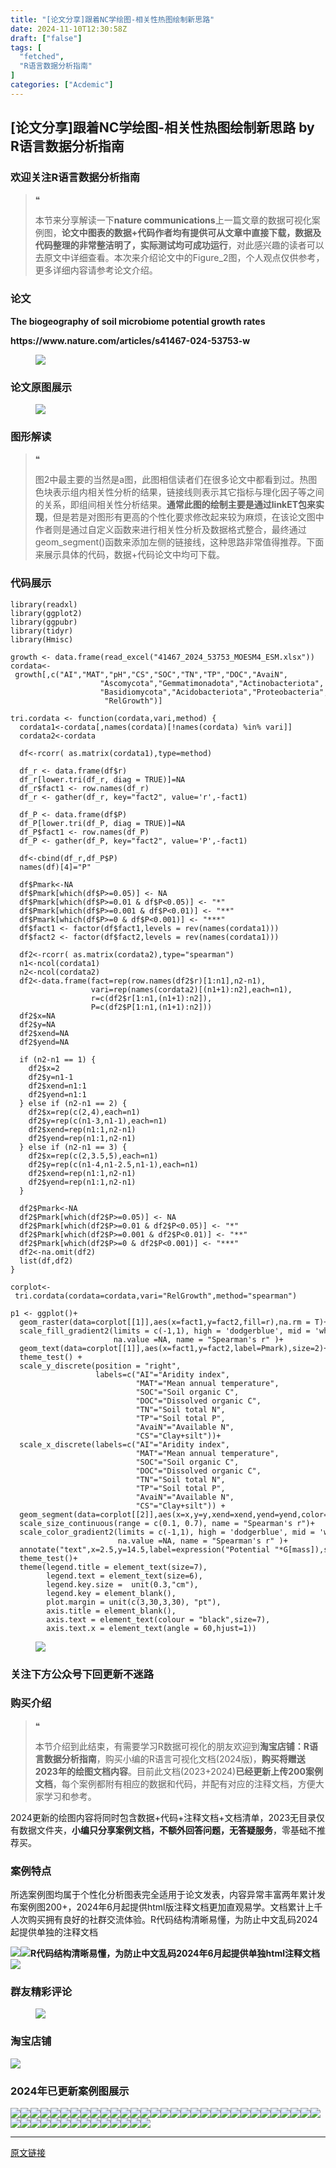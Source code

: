 ```yaml
---
title: "[论文分享]跟着NC学绘图-相关性热图绘制新思路"
date: 2024-11-10T12:30:58Z
draft: ["false"]
tags: [
  "fetched",
  "R语言数据分析指南"
]
categories: ["Acdemic"]
---
```

[论文分享]跟着NC学绘图-相关性热图绘制新思路 by R语言数据分析指南
------
<div><section data-tool="mdnice编辑器" data-website="https://www.mdnice.com"><h3 data-tool="mdnice编辑器"><span></span><span>欢迎关注R语言数据分析指南</span><span></span></h3><blockquote data-tool="mdnice编辑器"><span>❝</span><p>本节来分享解读一下<strong>nature communications</strong>上一篇文章的数据可视化案例图，<strong>论文中图表的数据+代码作者均有提供可从文章中直接下载，数据及代码整理的非常整洁明了，实际测试均可成功运行</strong>，对此感兴趣的读者可以去原文中详细查看。本次来介绍论文中的Figure_2图，个人观点仅供参考，更多详细内容请参考论文介绍。</p></blockquote><h3 data-tool="mdnice编辑器"><span></span><span>论文</span><span></span></h3><p data-tool="mdnice编辑器"><strong>The biogeography of soil microbiome potential growth rates</strong></p><p data-tool="mdnice编辑器"><strong>https://www.nature.com/articles/s41467-024-53753-w</strong></p><figure data-tool="mdnice编辑器"><img data-imgfileid="100036915" data-ratio="0.34444444444444444" data-src="https://mmbiz.qpic.cn/mmbiz_png/EibnicgwScTAZaA35c1Rb7F4JN348oWrX0icv50bNHWic2pxZoI4HhQj3VVvn7ghicxm0fCicJMibwFdiajnxCicIaiblYmg/640?wx_fmt=png&amp;from=appmsg" data-type="png" data-w="1080" src="https://mmbiz.qpic.cn/mmbiz_png/EibnicgwScTAZaA35c1Rb7F4JN348oWrX0icv50bNHWic2pxZoI4HhQj3VVvn7ghicxm0fCicJMibwFdiajnxCicIaiblYmg/640?wx_fmt=png&amp;from=appmsg"></figure><h3 data-tool="mdnice编辑器"><span></span><span>论文原图展示</span><span></span></h3><figure data-tool="mdnice编辑器"><img data-imgfileid="100036917" data-ratio="1" data-src="https://mmbiz.qpic.cn/mmbiz_jpg/EibnicgwScTAZaA35c1Rb7F4JN348oWrX0mSiadCPPE9anRynibQLpCbticpUmd4qgu7hreoFPGNZLX4LT1IaEXeyBQ/640?wx_fmt=jpeg&amp;from=appmsg" data-type="jpeg" data-w="1080" src="https://mmbiz.qpic.cn/mmbiz_jpg/EibnicgwScTAZaA35c1Rb7F4JN348oWrX0mSiadCPPE9anRynibQLpCbticpUmd4qgu7hreoFPGNZLX4LT1IaEXeyBQ/640?wx_fmt=jpeg&amp;from=appmsg"></figure><h3 data-tool="mdnice编辑器"><span></span><span>图形解读</span><span></span></h3><blockquote data-tool="mdnice编辑器"><span>❝</span><p>图2中最主要的当然是a图，此图相信读者们在很多论文中都看到过。热图色块表示组内相关性分析的结果，链接线则表示其它指标与理化因子等之间的关系，即组间相关性分析结果。<strong>通常此图的绘制主要是通过linkET包来实现</strong>，但是若是对图形有更高的个性化要求修改起来较为麻烦，在该论文图中作者则是通过自定义函数来进行相关性分析及数据格式整合，最终通过geom_segment()函数来添加左侧的链接线，这种思路非常值得推荐。下面来展示具体的代码，数据+代码论文中均可下载。</p></blockquote><h3 data-tool="mdnice编辑器"><span></span><span>代码展示</span><span></span></h3><pre data-tool="mdnice编辑器"><span></span><code><span>library</span>(readxl)<br><span>library</span>(ggplot2)<br><span>library</span>(ggpubr)<br><span>library</span>(tidyr)<br><span>library</span>(Hmisc)<br><br>growth &lt;- data.frame(read_excel(<span>"41467_2024_53753_MOESM4_ESM.xlsx"</span>))<br>cordata&lt;- growth[,c(<span>"AI"</span>,<span>"MAT"</span>,<span>"pH"</span>,<span>"CS"</span>,<span>"SOC"</span>,<span>"TN"</span>,<span>"TP"</span>,<span>"DOC"</span>,<span>"AvaiN"</span>,<br>                    <span>"Ascomycota"</span>,<span>"Gemmatimonadota"</span>,<span>"Actinobacteriota"</span>,<br>                    <span>"Basidiomycota"</span>,<span>"Acidobacteriota"</span>,<span>"Proteobacteria"</span>,<br>                     <span>"RelGrowth"</span>)]<br><br>tri.cordata &lt;- <span>function</span>(cordata,vari,method) {<br>  cordata1&lt;-cordata[,names(cordata)[!names(cordata) %<span>in</span>% vari]]<br>  cordata2&lt;-cordata<br>  <br>  df&lt;-rcorr( as.matrix(cordata1),type=method)<br>  <br>  df_r &lt;- data.frame(df$r) <br>  df_r[lower.tri(df_r, diag = <span>TRUE</span>)]=<span>NA</span><br>  df_r$fact1 &lt;- row.names(df_r)<br>  df_r &lt;- gather(df_r, key=<span>"fact2"</span>, value=<span>'r'</span>,-fact1)<br>  <br>  df_P &lt;- data.frame(df$P) <br>  df_P[lower.tri(df_P, diag = <span>TRUE</span>)]=<span>NA</span><br>  df_P$fact1 &lt;- row.names(df_P)<br>  df_P &lt;- gather(df_P, key=<span>"fact2"</span>, value=<span>'P'</span>,-fact1)<br>  <br>  df&lt;-cbind(df_r,df_P$P)<br>  names(df)[<span>4</span>]=<span>"P"</span><br>  <br>  df$Pmark&lt;-<span>NA</span><br>  df$Pmark[which(df$P&gt;=<span>0.05</span>)] &lt;- <span>NA</span><br>  df$Pmark[which(df$P&gt;=<span>0.01</span> &amp; df$P&lt;<span>0.05</span>)] &lt;- <span>"*"</span><br>  df$Pmark[which(df$P&gt;=<span>0.001</span> &amp; df$P&lt;<span>0.01</span>)] &lt;- <span>"**"</span><br>  df$Pmark[which(df$P&gt;=<span>0</span> &amp; df$P&lt;<span>0.001</span>)] &lt;- <span>"***"</span><br>  df$fact1 &lt;- factor(df$fact1,levels = rev(names(cordata1)))<br>  df$fact2 &lt;- factor(df$fact2,levels = rev(names(cordata1)))<br>  <br>  df2&lt;-rcorr( as.matrix(cordata2),type=<span>"spearman"</span>)<br>  n1&lt;-ncol(cordata1)<br>  n2&lt;-ncol(cordata2)<br>  df2&lt;-data.frame(fact=rep(row.names(df2$r)[<span>1</span>:n1],n2-n1),<br>                  vari=rep(names(cordata2)[(n1+<span>1</span>):n2],each=n1),<br>                  r=c(df2$r[<span>1</span>:n1,(n1+<span>1</span>):n2]),<br>                  P=c(df2$P[<span>1</span>:n1,(n1+<span>1</span>):n2]))<br>  df2$x=<span>NA</span><br>  df2$y=<span>NA</span><br>  df2$xend=<span>NA</span><br>  df2$yend=<span>NA</span><br>  <br>  <span>if</span> (n2-n1 == <span>1</span>) {<br>    df2$x=<span>2</span><br>    df2$y=n1-<span>1</span><br>    df2$xend=n1:<span>1</span><br>    df2$yend=n1:<span>1</span><br>  } <span>else</span> <span>if</span> (n2-n1 == <span>2</span>) {<br>    df2$x=rep(c(<span>2</span>,<span>4</span>),each=n1)<br>    df2$y=rep(c(n1-<span>3</span>,n1-<span>1</span>),each=n1)<br>    df2$xend=rep(n1:<span>1</span>,n2-n1)<br>    df2$yend=rep(n1:<span>1</span>,n2-n1)<br>  } <span>else</span> <span>if</span> (n2-n1 == <span>3</span>) {<br>    df2$x=rep(c(<span>2</span>,<span>3.5</span>,<span>5</span>),each=n1)<br>    df2$y=rep(c(n1-<span>4</span>,n1-<span>2.5</span>,n1-<span>1</span>),each=n1)<br>    df2$xend=rep(n1:<span>1</span>,n2-n1)<br>    df2$yend=rep(n1:<span>1</span>,n2-n1)<br>  }<br>  <br>  df2$Pmark&lt;-<span>NA</span><br>  df2$Pmark[which(df2$P&gt;=<span>0.05</span>)] &lt;- <span>NA</span><br>  df2$Pmark[which(df2$P&gt;=<span>0.01</span> &amp; df2$P&lt;<span>0.05</span>)] &lt;- <span>"*"</span><br>  df2$Pmark[which(df2$P&gt;=<span>0.001</span> &amp; df2$P&lt;<span>0.01</span>)] &lt;- <span>"**"</span><br>  df2$Pmark[which(df2$P&gt;=<span>0</span> &amp; df2$P&lt;<span>0.001</span>)] &lt;- <span>"***"</span><br>  df2&lt;-na.omit(df2)<br>  list(df,df2)<br>}<br><br>corplot&lt;- tri.cordata(cordata=cordata,vari=<span>"RelGrowth"</span>,method=<span>"spearman"</span>)<br><br>p1 &lt;- ggplot()+<br>  geom_raster(data=corplot[[<span>1</span>]],aes(x=fact1,y=fact2,fill=r),na.rm = <span>T</span>)+<br>  scale_fill_gradient2(limits = c(-<span>1</span>,<span>1</span>), high = <span>'dodgerblue'</span>, mid = <span>'white'</span>,low = <span>'red'</span>,midpoint = <span>0</span>,<br>                       na.value =<span>NA</span>, name = <span>"Spearman's r"</span> )+<br>  geom_text(data=corplot[[<span>1</span>]],aes(x=fact1,y=fact2,label=Pmark),size=<span>2</span>)+<br>  theme_test() +<br>  scale_y_discrete(position = <span>"right"</span>,<br>                   labels=c(<span>"AI"</span>=<span>"Aridity index"</span>,<br>                            <span>"MAT"</span>=<span>"Mean annual temperature"</span>,<br>                            <span>"SOC"</span>=<span>"Soil organic C"</span>,<br>                            <span>"DOC"</span>=<span>"Dissolved organic C"</span>,<br>                            <span>"TN"</span>=<span>"Soil total N"</span>,<br>                            <span>"TP"</span>=<span>"Soil total P"</span>,<br>                            <span>"AvaiN"</span>=<span>"Available N"</span>,<br>                            <span>"CS"</span>=<span>"Clay+silt"</span>))+<br>  scale_x_discrete(labels=c(<span>"AI"</span>=<span>"Aridity index"</span>,<br>                            <span>"MAT"</span>=<span>"Mean annual temperature"</span>,<br>                            <span>"SOC"</span>=<span>"Soil organic C"</span>,<br>                            <span>"DOC"</span>=<span>"Dissolved organic C"</span>,<br>                            <span>"TN"</span>=<span>"Soil total N"</span>,<br>                            <span>"TP"</span>=<span>"Soil total P"</span>,<br>                            <span>"AvaiN"</span>=<span>"Available N"</span>,<br>                            <span>"CS"</span>=<span>"Clay+silt"</span>)) +<br>  geom_segment(data=corplot[[<span>2</span>]],aes(x=x,y=y,xend=xend,yend=yend,color=r,size=abs(r))) +<br>  scale_size_continuous(range = c(<span>0.1</span>, <span>0.7</span>), name = <span>"Spearman's r"</span>)+<br>  scale_color_gradient2(limits = c(-<span>1</span>,<span>1</span>), high = <span>'dodgerblue'</span>, mid = <span>'white'</span>,low = <span>'red'</span>,midpoint = <span>0</span>,<br>                        na.value =<span>NA</span>, name = <span>"Spearman's r"</span> )+<br>  annotate(<span>"text"</span>,x=<span>2.5</span>,y=<span>14.5</span>,label=expression(<span>"Potential "</span>*G[mass]),size=<span>3</span>)+<br>  theme_test()+<br>  theme(legend.title = element_text(size=<span>7</span>),<br>        legend.text = element_text(size=<span>6</span>),<br>        legend.key.size =  unit(<span>0.3</span>,<span>"cm"</span>),<br>        legend.key = element_blank(),<br>        plot.margin = unit(c(<span>3</span>,<span>30</span>,<span>3</span>,<span>30</span>), <span>"pt"</span>),<br>        axis.title = element_blank(),<br>        axis.text = element_text(colour = <span>"black"</span>,size=<span>7</span>),<br>        axis.text.x = element_text(angle = <span>60</span>,hjust=<span>1</span>))<br></code></pre><figure data-tool="mdnice编辑器"><img data-imgfileid="100036916" data-ratio="0.5861111111111111" data-src="https://mmbiz.qpic.cn/mmbiz_png/EibnicgwScTAZaA35c1Rb7F4JN348oWrX08IcziaDZibn8KRiaEdhNwoogsSIgibaLJGOvWNvUSZq9vfNNDSgTgbaD6w/640?wx_fmt=png&amp;from=appmsg" data-type="png" data-w="1080" src="https://mmbiz.qpic.cn/mmbiz_png/EibnicgwScTAZaA35c1Rb7F4JN348oWrX08IcziaDZibn8KRiaEdhNwoogsSIgibaLJGOvWNvUSZq9vfNNDSgTgbaD6w/640?wx_fmt=png&amp;from=appmsg"></figure><h3 data-tool="mdnice编辑器"><span></span><span>关注下方公众号下回更新不迷路</span><span></span></h3><section><mp-common-profile data-pluginname="mpprofile" data-id="Mzg3MzQzNTYzMw==" data-headimg="http://mmbiz.qpic.cn/mmbiz_png/EibnicgwScTAZF0rpeZII9Ltl26VbVagriczTria1fib3XgjwwHEHFjPzkmGpqWDVVHBSzhENictUM2iavAKiaM5lc9USw/0?wx_fmt=png" data-nickname="R语言数据分析指南" data-alias="YanJANtwo" data-signature="R语言重症爱好者，喜欢绘制各种精美的图表，喜欢的小伙伴可以关注我，跟我一起学习" data-from="0" data-is_biz_ban="0"></mp-common-profile></section><h3 data-tool="mdnice编辑器"><span></span><span>购买介绍</span><span></span></h3><blockquote data-tool="mdnice编辑器"><span>❝</span><p>本节介绍到此结束，有需要学习R数据可视化的朋友欢迎到<strong>淘宝店铺：R语言数据分析指南</strong>，购买小编的R语言可视化文档(2024版)，<strong>购买将赠送2023年的绘图文档内容</strong>。目前此文档(2023+2024)<strong>已经更新上传200案例文档</strong>，每个案例都附有相应的数据和代码，并配有对应的注释文档，方便大家学习和参考。</p></blockquote><p data-tool="mdnice编辑器">2024更新的绘图内容将同时包含数据+代码+注释文档+文档清单，2023无目录仅有数据文件夹，<strong>小编只分享案例文档，不额外回答问题，无答疑服务</strong>，零基础不推荐买。</p><h3 data-tool="mdnice编辑器"><span></span><span>案例特点</span><span></span></h3><p data-tool="mdnice编辑器">所选案例图均属于个性化分析图表完全适用于论文发表，内容异常丰富两年累计发布案例图200+，2024年6月起提供html版注释文档更加直观易学。文档累计上千人次购买拥有良好的社群交流体验。R代码结构清晰易懂，为防止中文乱码2024起提供单独的注释文档</p><p data-tool="mdnice编辑器"><img data-imgfileid="100036919" data-ratio="0.49537037037037035" data-src="https://mmbiz.qpic.cn/mmbiz_png/EibnicgwScTAZaA35c1Rb7F4JN348oWrX0j3bzsZARWpggSUufy7eVSF7njgjsLJ2c9r7IamQuXW6WLJVLoDQtbA/640?wx_fmt=png&amp;from=appmsg" data-type="png" data-w="1080" src="https://mmbiz.qpic.cn/mmbiz_png/EibnicgwScTAZaA35c1Rb7F4JN348oWrX0j3bzsZARWpggSUufy7eVSF7njgjsLJ2c9r7IamQuXW6WLJVLoDQtbA/640?wx_fmt=png&amp;from=appmsg"><img data-imgfileid="100036918" data-ratio="0.675" data-src="https://mmbiz.qpic.cn/mmbiz_png/EibnicgwScTAZaA35c1Rb7F4JN348oWrX0wdgORIv8Wlb0JYgNXYmbxzZ3lxhIvu3vXiavVR0VibmnjQ3kQGK8nUIg/640?wx_fmt=png&amp;from=appmsg" data-type="png" data-w="1080" src="https://mmbiz.qpic.cn/mmbiz_png/EibnicgwScTAZaA35c1Rb7F4JN348oWrX0wdgORIv8Wlb0JYgNXYmbxzZ3lxhIvu3vXiavVR0VibmnjQ3kQGK8nUIg/640?wx_fmt=png&amp;from=appmsg"><strong>R代码结构清晰易懂，为防止中文乱码2024年6月起提供单独html注释文档</strong><img data-imgfileid="100036921" data-ratio="0.6552380952380953" data-src="https://mmbiz.qpic.cn/mmbiz_png/EibnicgwScTAZaA35c1Rb7F4JN348oWrX0hQsUaxwctPZSftwyaGobSr9Xs4423rPDKhvu4dg982JBpzEZQEa8dA/640?wx_fmt=png&amp;from=appmsg" data-type="png" data-w="1050" src="https://mmbiz.qpic.cn/mmbiz_png/EibnicgwScTAZaA35c1Rb7F4JN348oWrX0hQsUaxwctPZSftwyaGobSr9Xs4423rPDKhvu4dg982JBpzEZQEa8dA/640?wx_fmt=png&amp;from=appmsg"></p><h3 data-tool="mdnice编辑器"><span></span><span>群友精彩评论</span><span></span></h3><figure data-tool="mdnice编辑器"><img data-imgfileid="100036922" data-ratio="0.4546296296296296" data-src="https://mmbiz.qpic.cn/mmbiz_png/EibnicgwScTAZaA35c1Rb7F4JN348oWrX0JGoS8HcHKmatLLgE2jalaGSNofibyUORKtjFYzNKCPFe4A99xzgSsWw/640?wx_fmt=png&amp;from=appmsg" data-type="png" data-w="1080" src="https://mmbiz.qpic.cn/mmbiz_png/EibnicgwScTAZaA35c1Rb7F4JN348oWrX0JGoS8HcHKmatLLgE2jalaGSNofibyUORKtjFYzNKCPFe4A99xzgSsWw/640?wx_fmt=png&amp;from=appmsg"></figure><h3 data-tool="mdnice编辑器"><span></span><span>淘宝店铺</span><span></span></h3><p><img data-galleryid="" data-imgfileid="100019415" data-ratio="1.0210420841683367" data-s="300,640" data-src="https://mmbiz.qpic.cn/mmbiz_jpg/EibnicgwScTAbvhPDLGT8NaialEsht92PTYNJWpmVLfoYGic1uha5FyBrDCibibZCLjiazgvpT1XcdwibfVywD2el0VAgg/640?wx_fmt=jpeg" data-type="jpeg" data-w="998" src="https://mmbiz.qpic.cn/mmbiz_jpg/EibnicgwScTAbvhPDLGT8NaialEsht92PTYNJWpmVLfoYGic1uha5FyBrDCibibZCLjiazgvpT1XcdwibfVywD2el0VAgg/640?wx_fmt=jpeg"></p><h3 data-tool="mdnice编辑器"><span></span><span>2024年已更新案例图展示</span><span></span></h3><p data-tool="mdnice编辑器"><img data-imgfileid="100036923" data-ratio="0.4462962962962963" data-src="https://mmbiz.qpic.cn/mmbiz_png/EibnicgwScTAZaA35c1Rb7F4JN348oWrX0kW8jaTW3qlEYDSuLib6RglThaeiautTG2Vb8gAJhYr5gyIiaFnGmuJNKg/640?wx_fmt=png&amp;from=appmsg" data-type="png" data-w="1080" src="https://mmbiz.qpic.cn/mmbiz_png/EibnicgwScTAZaA35c1Rb7F4JN348oWrX0kW8jaTW3qlEYDSuLib6RglThaeiautTG2Vb8gAJhYr5gyIiaFnGmuJNKg/640?wx_fmt=png&amp;from=appmsg"><img data-imgfileid="100036924" data-ratio="0.3712962962962963" data-src="https://mmbiz.qpic.cn/mmbiz_png/EibnicgwScTAZaA35c1Rb7F4JN348oWrX0KKtClToicTxMq9EWaAQgltXbb54Nia1eSE57n97Kt0ucudPUrIugahWQ/640?wx_fmt=png&amp;from=appmsg" data-type="png" data-w="1080" src="https://mmbiz.qpic.cn/mmbiz_png/EibnicgwScTAZaA35c1Rb7F4JN348oWrX0KKtClToicTxMq9EWaAQgltXbb54Nia1eSE57n97Kt0ucudPUrIugahWQ/640?wx_fmt=png&amp;from=appmsg"><img data-imgfileid="100036920" data-ratio="0.2722222222222222" data-src="https://mmbiz.qpic.cn/mmbiz_png/EibnicgwScTAZaA35c1Rb7F4JN348oWrX0rVM46mtdIp2Y0qeahXQMWrhuicg9JjbYKeTrfDNz4z7JcjTG40CpWFQ/640?wx_fmt=png&amp;from=appmsg" data-type="png" data-w="1080" src="https://mmbiz.qpic.cn/mmbiz_png/EibnicgwScTAZaA35c1Rb7F4JN348oWrX0rVM46mtdIp2Y0qeahXQMWrhuicg9JjbYKeTrfDNz4z7JcjTG40CpWFQ/640?wx_fmt=png&amp;from=appmsg"><img data-imgfileid="100036925" data-ratio="0.2462962962962963" data-src="https://mmbiz.qpic.cn/mmbiz_png/EibnicgwScTAZaA35c1Rb7F4JN348oWrX0ds82xnnld0StLFZVOcjXo9T7kwjENaR632pf6DC7q0ncq9zDlicCwAQ/640?wx_fmt=png&amp;from=appmsg" data-type="png" data-w="1080" src="https://mmbiz.qpic.cn/mmbiz_png/EibnicgwScTAZaA35c1Rb7F4JN348oWrX0ds82xnnld0StLFZVOcjXo9T7kwjENaR632pf6DC7q0ncq9zDlicCwAQ/640?wx_fmt=png&amp;from=appmsg"><img data-imgfileid="100036927" data-ratio="0.4324074074074074" data-src="https://mmbiz.qpic.cn/mmbiz_jpg/EibnicgwScTAZaA35c1Rb7F4JN348oWrX0mrXKWEs0JmyZWXEhayAjyA05Qao5DRVt4uzsemdWx5aQKbUax6HMrQ/640?wx_fmt=jpeg&amp;from=appmsg" data-type="jpeg" data-w="1080" src="https://mmbiz.qpic.cn/mmbiz_jpg/EibnicgwScTAZaA35c1Rb7F4JN348oWrX0mrXKWEs0JmyZWXEhayAjyA05Qao5DRVt4uzsemdWx5aQKbUax6HMrQ/640?wx_fmt=jpeg&amp;from=appmsg"><img data-imgfileid="100036929" data-ratio="0.47129629629629627" data-src="https://mmbiz.qpic.cn/mmbiz_png/EibnicgwScTAZaA35c1Rb7F4JN348oWrX0qNf7LswgrbK2QkEa3fo4V7mtErboJG8kTbcm1HiaUwCX86aD4rIOuIg/640?wx_fmt=png&amp;from=appmsg" data-type="png" data-w="1080" src="https://mmbiz.qpic.cn/mmbiz_png/EibnicgwScTAZaA35c1Rb7F4JN348oWrX0qNf7LswgrbK2QkEa3fo4V7mtErboJG8kTbcm1HiaUwCX86aD4rIOuIg/640?wx_fmt=png&amp;from=appmsg"><img data-imgfileid="100036926" data-ratio="0.36574074074074076" data-src="https://mmbiz.qpic.cn/mmbiz_png/EibnicgwScTAZaA35c1Rb7F4JN348oWrX0jQ9Fq1gNz2KnWmynkUgz05SEzJcXjOGzFSXaHI8uLCQ3P2zNK73JjA/640?wx_fmt=png&amp;from=appmsg" data-type="png" data-w="1080" src="https://mmbiz.qpic.cn/mmbiz_png/EibnicgwScTAZaA35c1Rb7F4JN348oWrX0jQ9Fq1gNz2KnWmynkUgz05SEzJcXjOGzFSXaHI8uLCQ3P2zNK73JjA/640?wx_fmt=png&amp;from=appmsg"><img data-imgfileid="100036928" data-ratio="0.38981481481481484" data-src="https://mmbiz.qpic.cn/mmbiz_png/EibnicgwScTAZaA35c1Rb7F4JN348oWrX0fqbLgqbj30CTyJGYSKVUGHaUXpBpDye8vWy43QbP84wkNhYkYytuUw/640?wx_fmt=png&amp;from=appmsg" data-type="png" data-w="1080" src="https://mmbiz.qpic.cn/mmbiz_png/EibnicgwScTAZaA35c1Rb7F4JN348oWrX0fqbLgqbj30CTyJGYSKVUGHaUXpBpDye8vWy43QbP84wkNhYkYytuUw/640?wx_fmt=png&amp;from=appmsg"><img data-imgfileid="100036932" data-ratio="0.5305555555555556" data-src="https://mmbiz.qpic.cn/mmbiz_png/EibnicgwScTAZaA35c1Rb7F4JN348oWrX0vyJL00PR2aC6Cyh72lLREevApibeoquKDFTvHALJJrmdD0xtEc3c8ww/640?wx_fmt=png&amp;from=appmsg" data-type="png" data-w="1080" src="https://mmbiz.qpic.cn/mmbiz_png/EibnicgwScTAZaA35c1Rb7F4JN348oWrX0vyJL00PR2aC6Cyh72lLREevApibeoquKDFTvHALJJrmdD0xtEc3c8ww/640?wx_fmt=png&amp;from=appmsg"><img data-imgfileid="100036930" data-ratio="0.45185185185185184" data-src="https://mmbiz.qpic.cn/mmbiz_png/EibnicgwScTAZaA35c1Rb7F4JN348oWrX0ogpJ06KgEcsup7s7EBI0tVOhovyiaDSva88dS4GQN7icCp1Q7eyDF1bw/640?wx_fmt=png&amp;from=appmsg" data-type="png" data-w="1080" src="https://mmbiz.qpic.cn/mmbiz_png/EibnicgwScTAZaA35c1Rb7F4JN348oWrX0ogpJ06KgEcsup7s7EBI0tVOhovyiaDSva88dS4GQN7icCp1Q7eyDF1bw/640?wx_fmt=png&amp;from=appmsg"><img data-imgfileid="100036934" data-ratio="0.462037037037037" data-src="https://mmbiz.qpic.cn/mmbiz_png/EibnicgwScTAZaA35c1Rb7F4JN348oWrX099C2L2W6CIqicEE2fLzcRJ2jwcxjFjQmcGLEZfBicLNd9QSx2oZmUxPQ/640?wx_fmt=png&amp;from=appmsg" data-type="png" data-w="1080" src="https://mmbiz.qpic.cn/mmbiz_png/EibnicgwScTAZaA35c1Rb7F4JN348oWrX099C2L2W6CIqicEE2fLzcRJ2jwcxjFjQmcGLEZfBicLNd9QSx2oZmUxPQ/640?wx_fmt=png&amp;from=appmsg"><img data-imgfileid="100036931" data-ratio="0.37407407407407406" data-src="https://mmbiz.qpic.cn/mmbiz_png/EibnicgwScTAZaA35c1Rb7F4JN348oWrX05XHK11AHo07IvWttra3ia3TBXId8UXib5tfMqxbyicGHObOAfxAO6pr7A/640?wx_fmt=png&amp;from=appmsg" data-type="png" data-w="1080" src="https://mmbiz.qpic.cn/mmbiz_png/EibnicgwScTAZaA35c1Rb7F4JN348oWrX05XHK11AHo07IvWttra3ia3TBXId8UXib5tfMqxbyicGHObOAfxAO6pr7A/640?wx_fmt=png&amp;from=appmsg"><img data-imgfileid="100036933" data-ratio="0.3425925925925926" data-src="https://mmbiz.qpic.cn/mmbiz_png/EibnicgwScTAZaA35c1Rb7F4JN348oWrX0ngBL3x8kuyNdufibAM774ckhJlrZEaGylzEBOLtBFgP0d4ibNjuoq9qg/640?wx_fmt=png&amp;from=appmsg" data-type="png" data-w="1080" src="https://mmbiz.qpic.cn/mmbiz_png/EibnicgwScTAZaA35c1Rb7F4JN348oWrX0ngBL3x8kuyNdufibAM774ckhJlrZEaGylzEBOLtBFgP0d4ibNjuoq9qg/640?wx_fmt=png&amp;from=appmsg"><img data-imgfileid="100036935" data-ratio="0.47685185185185186" data-src="https://mmbiz.qpic.cn/mmbiz_png/EibnicgwScTAZaA35c1Rb7F4JN348oWrX0PGtOoFOuVPorHX70VJuUgSJ1tjgY3etW2sxLwwFCudaEribibJ6ia4hsg/640?wx_fmt=png&amp;from=appmsg" data-type="png" data-w="1080" src="https://mmbiz.qpic.cn/mmbiz_png/EibnicgwScTAZaA35c1Rb7F4JN348oWrX0PGtOoFOuVPorHX70VJuUgSJ1tjgY3etW2sxLwwFCudaEribibJ6ia4hsg/640?wx_fmt=png&amp;from=appmsg"><img data-imgfileid="100036938" data-ratio="0.3814814814814815" data-src="https://mmbiz.qpic.cn/mmbiz_png/EibnicgwScTAZaA35c1Rb7F4JN348oWrX0jL3xIib3u6GIb0eoPaz4EwRXIFB90ebOkgmsZnEplmtQgrTJyqaMwTw/640?wx_fmt=png&amp;from=appmsg" data-type="png" data-w="1080" src="https://mmbiz.qpic.cn/mmbiz_png/EibnicgwScTAZaA35c1Rb7F4JN348oWrX0jL3xIib3u6GIb0eoPaz4EwRXIFB90ebOkgmsZnEplmtQgrTJyqaMwTw/640?wx_fmt=png&amp;from=appmsg"><img data-imgfileid="100036936" data-ratio="0.43333333333333335" data-src="https://mmbiz.qpic.cn/mmbiz_png/EibnicgwScTAZaA35c1Rb7F4JN348oWrX0xUvOlFPZhVnwWNjv9DF8jWSbRibbBrWqWDe4YwtBgu9IducZCian00RA/640?wx_fmt=png&amp;from=appmsg" data-type="png" data-w="1080" src="https://mmbiz.qpic.cn/mmbiz_png/EibnicgwScTAZaA35c1Rb7F4JN348oWrX0xUvOlFPZhVnwWNjv9DF8jWSbRibbBrWqWDe4YwtBgu9IducZCian00RA/640?wx_fmt=png&amp;from=appmsg"><img data-imgfileid="100036937" data-ratio="0.37592592592592594" data-src="https://mmbiz.qpic.cn/mmbiz_png/EibnicgwScTAZaA35c1Rb7F4JN348oWrX0L5UY2KT2q79ib9KB2R5jHpIP7icfdVe7y5yLmzM9sxOFMdOPiaEKiab0gg/640?wx_fmt=png&amp;from=appmsg" data-type="png" data-w="1080" src="https://mmbiz.qpic.cn/mmbiz_png/EibnicgwScTAZaA35c1Rb7F4JN348oWrX0L5UY2KT2q79ib9KB2R5jHpIP7icfdVe7y5yLmzM9sxOFMdOPiaEKiab0gg/640?wx_fmt=png&amp;from=appmsg"><img data-imgfileid="100036939" data-ratio="0.42592592592592593" data-src="https://mmbiz.qpic.cn/mmbiz_png/EibnicgwScTAZaA35c1Rb7F4JN348oWrX0sw26c0T474rCwiaw6ZZMQDnlMibAdnmKTECZOryj4UHXN92YBk5VIvBQ/640?wx_fmt=png&amp;from=appmsg" data-type="png" data-w="1080" src="https://mmbiz.qpic.cn/mmbiz_png/EibnicgwScTAZaA35c1Rb7F4JN348oWrX0sw26c0T474rCwiaw6ZZMQDnlMibAdnmKTECZOryj4UHXN92YBk5VIvBQ/640?wx_fmt=png&amp;from=appmsg"><img data-imgfileid="100036944" data-ratio="0.39166666666666666" data-src="https://mmbiz.qpic.cn/mmbiz_png/EibnicgwScTAZaA35c1Rb7F4JN348oWrX00mXRbmBkTw3nhibOIGwORibnjZABSibRDiavG7FiaDRwn1W8sYsLT0T10sQ/640?wx_fmt=png&amp;from=appmsg" data-type="png" data-w="1080" src="https://mmbiz.qpic.cn/mmbiz_png/EibnicgwScTAZaA35c1Rb7F4JN348oWrX00mXRbmBkTw3nhibOIGwORibnjZABSibRDiavG7FiaDRwn1W8sYsLT0T10sQ/640?wx_fmt=png&amp;from=appmsg"><img data-imgfileid="100036940" data-ratio="0.39444444444444443" data-src="https://mmbiz.qpic.cn/mmbiz_png/EibnicgwScTAZaA35c1Rb7F4JN348oWrX0YvsMRrdMko4zNmq6dsq7Appky0icbv4QfhrxuCQggqs0InK1yzDaVOQ/640?wx_fmt=png&amp;from=appmsg" data-type="png" data-w="1080" src="https://mmbiz.qpic.cn/mmbiz_png/EibnicgwScTAZaA35c1Rb7F4JN348oWrX0YvsMRrdMko4zNmq6dsq7Appky0icbv4QfhrxuCQggqs0InK1yzDaVOQ/640?wx_fmt=png&amp;from=appmsg"><img data-imgfileid="100036941" data-ratio="0.4" data-src="https://mmbiz.qpic.cn/mmbiz_png/EibnicgwScTAZaA35c1Rb7F4JN348oWrX0kvrYBricMkI7N0fkegzfvJeKZpGNYBtCy52SpHxY107sHnI2oeGVXgw/640?wx_fmt=png&amp;from=appmsg" data-type="png" data-w="1080" src="https://mmbiz.qpic.cn/mmbiz_png/EibnicgwScTAZaA35c1Rb7F4JN348oWrX0kvrYBricMkI7N0fkegzfvJeKZpGNYBtCy52SpHxY107sHnI2oeGVXgw/640?wx_fmt=png&amp;from=appmsg"><img data-imgfileid="100036943" data-ratio="0.41759259259259257" data-src="https://mmbiz.qpic.cn/mmbiz_png/EibnicgwScTAZaA35c1Rb7F4JN348oWrX0ERNnvl2qW3cNwuFpcsjeLicbldqH4SZkOxpgAEHqS33JTmoT818O9rw/640?wx_fmt=png&amp;from=appmsg" data-type="png" data-w="1080" src="https://mmbiz.qpic.cn/mmbiz_png/EibnicgwScTAZaA35c1Rb7F4JN348oWrX0ERNnvl2qW3cNwuFpcsjeLicbldqH4SZkOxpgAEHqS33JTmoT818O9rw/640?wx_fmt=png&amp;from=appmsg"><img data-imgfileid="100036942" data-ratio="0.3314814814814815" data-src="https://mmbiz.qpic.cn/mmbiz_png/EibnicgwScTAZaA35c1Rb7F4JN348oWrX0EGfWLKicSSCclmtgUib9icj7yriaoGOKzuHkbKs68ic9LVa0kibRb7VLFqqw/640?wx_fmt=png&amp;from=appmsg" data-type="png" data-w="1080" src="https://mmbiz.qpic.cn/mmbiz_png/EibnicgwScTAZaA35c1Rb7F4JN348oWrX0EGfWLKicSSCclmtgUib9icj7yriaoGOKzuHkbKs68ic9LVa0kibRb7VLFqqw/640?wx_fmt=png&amp;from=appmsg"><img data-imgfileid="100036946" data-ratio="0.4255555555555556" data-src="https://mmbiz.qpic.cn/mmbiz_png/EibnicgwScTAZaA35c1Rb7F4JN348oWrX0dyRBMBuKBaRmXzuPCh1Rybx7yPgB1qY4rpXdHVJBBtyMicLx5L07PIA/640?wx_fmt=png&amp;from=appmsg" data-type="png" data-w="900" src="https://mmbiz.qpic.cn/mmbiz_png/EibnicgwScTAZaA35c1Rb7F4JN348oWrX0dyRBMBuKBaRmXzuPCh1Rybx7yPgB1qY4rpXdHVJBBtyMicLx5L07PIA/640?wx_fmt=png&amp;from=appmsg"><img data-imgfileid="100036948" data-ratio="0.4255555555555556" data-src="https://mmbiz.qpic.cn/mmbiz_png/EibnicgwScTAZaA35c1Rb7F4JN348oWrX0TBbU5DhTwWtdaDJkbHqzLnXy1qkonle0WoibicahZRD6uAxqbcLO92mQ/640?wx_fmt=png&amp;from=appmsg" data-type="png" data-w="900" src="https://mmbiz.qpic.cn/mmbiz_png/EibnicgwScTAZaA35c1Rb7F4JN348oWrX0TBbU5DhTwWtdaDJkbHqzLnXy1qkonle0WoibicahZRD6uAxqbcLO92mQ/640?wx_fmt=png&amp;from=appmsg"><img data-imgfileid="100036949" data-ratio="0.37962962962962965" data-src="https://mmbiz.qpic.cn/mmbiz_png/EibnicgwScTAZaA35c1Rb7F4JN348oWrX0JYRQ1GbH3O9aiaOe77LTlXuHqyjZQY8d1twS7VwSp0oO4ObFUe59ogQ/640?wx_fmt=png&amp;from=appmsg" data-type="png" data-w="1080" src="https://mmbiz.qpic.cn/mmbiz_png/EibnicgwScTAZaA35c1Rb7F4JN348oWrX0JYRQ1GbH3O9aiaOe77LTlXuHqyjZQY8d1twS7VwSp0oO4ObFUe59ogQ/640?wx_fmt=png&amp;from=appmsg"><img data-imgfileid="100036945" data-ratio="0.4255555555555556" data-src="https://mmbiz.qpic.cn/mmbiz_png/EibnicgwScTAZaA35c1Rb7F4JN348oWrX0HXQGU23YLNJOYWD495kYjxAMGJJTap337aQLNKJgDBH2K8sjltuTcA/640?wx_fmt=png&amp;from=appmsg" data-type="png" data-w="900" src="https://mmbiz.qpic.cn/mmbiz_png/EibnicgwScTAZaA35c1Rb7F4JN348oWrX0HXQGU23YLNJOYWD495kYjxAMGJJTap337aQLNKJgDBH2K8sjltuTcA/640?wx_fmt=png&amp;from=appmsg"><img data-imgfileid="100036947" data-ratio="0.4255555555555556" data-src="https://mmbiz.qpic.cn/mmbiz_png/EibnicgwScTAZaA35c1Rb7F4JN348oWrX0rZNZZH9mb7DiawnYxqa4icWQ49pjico90o34pyf38EIrxh9iao5rYk47Gw/640?wx_fmt=png&amp;from=appmsg" data-type="png" data-w="900" src="https://mmbiz.qpic.cn/mmbiz_png/EibnicgwScTAZaA35c1Rb7F4JN348oWrX0rZNZZH9mb7DiawnYxqa4icWQ49pjico90o34pyf38EIrxh9iao5rYk47Gw/640?wx_fmt=png&amp;from=appmsg"><img data-imgfileid="100036950" data-ratio="0.4255555555555556" data-src="https://mmbiz.qpic.cn/mmbiz_png/EibnicgwScTAZaA35c1Rb7F4JN348oWrX0Jg7GrU8oHnYBoff7FoaCgl3WIAyQSeq1geqsCfA9Pic5DiacVAiaZXhYA/640?wx_fmt=png&amp;from=appmsg" data-type="png" data-w="900" src="https://mmbiz.qpic.cn/mmbiz_png/EibnicgwScTAZaA35c1Rb7F4JN348oWrX0Jg7GrU8oHnYBoff7FoaCgl3WIAyQSeq1geqsCfA9Pic5DiacVAiaZXhYA/640?wx_fmt=png&amp;from=appmsg"><img data-imgfileid="100036952" data-ratio="0.4255555555555556" data-src="https://mmbiz.qpic.cn/mmbiz_png/EibnicgwScTAZaA35c1Rb7F4JN348oWrX02JJy7hDYEyd2xugUHU0Nqic3N6EMXfWicibf6LHuVTowxR7tCCgJcX9Aw/640?wx_fmt=png&amp;from=appmsg" data-type="png" data-w="900" src="https://mmbiz.qpic.cn/mmbiz_png/EibnicgwScTAZaA35c1Rb7F4JN348oWrX02JJy7hDYEyd2xugUHU0Nqic3N6EMXfWicibf6LHuVTowxR7tCCgJcX9Aw/640?wx_fmt=png&amp;from=appmsg"><img data-imgfileid="100036953" data-ratio="0.4255555555555556" data-src="https://mmbiz.qpic.cn/mmbiz_png/EibnicgwScTAZaA35c1Rb7F4JN348oWrX0vXKBPZHicD8rdkHiatqXMabBXETEBXYAjau5KtaOtadRXNHaH8SyAkFw/640?wx_fmt=png&amp;from=appmsg" data-type="png" data-w="900" src="https://mmbiz.qpic.cn/mmbiz_png/EibnicgwScTAZaA35c1Rb7F4JN348oWrX0vXKBPZHicD8rdkHiatqXMabBXETEBXYAjau5KtaOtadRXNHaH8SyAkFw/640?wx_fmt=png&amp;from=appmsg"><img data-imgfileid="100036951" data-ratio="0.4255555555555556" data-src="https://mmbiz.qpic.cn/mmbiz_png/EibnicgwScTAZaA35c1Rb7F4JN348oWrX0BP6Y77rmDteBj5KOqzn1KQ1xeicu5oFVibxn3ItjQFdeKG4IAe8jI1OA/640?wx_fmt=png&amp;from=appmsg" data-type="png" data-w="900" src="https://mmbiz.qpic.cn/mmbiz_png/EibnicgwScTAZaA35c1Rb7F4JN348oWrX0BP6Y77rmDteBj5KOqzn1KQ1xeicu5oFVibxn3ItjQFdeKG4IAe8jI1OA/640?wx_fmt=png&amp;from=appmsg"><img data-imgfileid="100036954" data-ratio="0.48148148148148145" data-src="https://mmbiz.qpic.cn/mmbiz_png/EibnicgwScTAZaA35c1Rb7F4JN348oWrX0L0mHOqGQpJf30qSEcz2l254IVT8O5HibsyDXcPLicrdWSF644WcGERBw/640?wx_fmt=png&amp;from=appmsg" data-type="png" data-w="1080" src="https://mmbiz.qpic.cn/mmbiz_png/EibnicgwScTAZaA35c1Rb7F4JN348oWrX0L0mHOqGQpJf30qSEcz2l254IVT8O5HibsyDXcPLicrdWSF644WcGERBw/640?wx_fmt=png&amp;from=appmsg"><img data-imgfileid="100036957" data-ratio="0.4255555555555556" data-src="https://mmbiz.qpic.cn/mmbiz_png/EibnicgwScTAZaA35c1Rb7F4JN348oWrX0LsDoAVBFetjR08AUJZblwiamB2bPkeTCEbBSrOeXs9lkniaibHr4O7DLg/640?wx_fmt=png&amp;from=appmsg" data-type="png" data-w="900" src="https://mmbiz.qpic.cn/mmbiz_png/EibnicgwScTAZaA35c1Rb7F4JN348oWrX0LsDoAVBFetjR08AUJZblwiamB2bPkeTCEbBSrOeXs9lkniaibHr4O7DLg/640?wx_fmt=png&amp;from=appmsg"><img data-imgfileid="100036955" data-ratio="0.4255555555555556" data-src="https://mmbiz.qpic.cn/mmbiz_png/EibnicgwScTAZaA35c1Rb7F4JN348oWrX0DpDh9XwJdGkNdySqSVzd2JaicGkJpbox3DPu2EW0kDBVZz3z519nVzw/640?wx_fmt=png&amp;from=appmsg" data-type="png" data-w="900" src="https://mmbiz.qpic.cn/mmbiz_png/EibnicgwScTAZaA35c1Rb7F4JN348oWrX0DpDh9XwJdGkNdySqSVzd2JaicGkJpbox3DPu2EW0kDBVZz3z519nVzw/640?wx_fmt=png&amp;from=appmsg"><img data-imgfileid="100036959" data-ratio="0.4255555555555556" data-src="https://mmbiz.qpic.cn/mmbiz_png/EibnicgwScTAZaA35c1Rb7F4JN348oWrX0xibWAtkianPhp6ZaY19hFSeEk6osbD9xLoqpL38PVCtibpt0nvTqsaXUQ/640?wx_fmt=png&amp;from=appmsg" data-type="png" data-w="900" src="https://mmbiz.qpic.cn/mmbiz_png/EibnicgwScTAZaA35c1Rb7F4JN348oWrX0xibWAtkianPhp6ZaY19hFSeEk6osbD9xLoqpL38PVCtibpt0nvTqsaXUQ/640?wx_fmt=png&amp;from=appmsg"><img data-imgfileid="100036958" data-ratio="0.4255555555555556" data-src="https://mmbiz.qpic.cn/mmbiz_png/EibnicgwScTAZaA35c1Rb7F4JN348oWrX08ib8m4ChPEh3U0GHTjKCw8TVpZJZYibyaicJrx0PRsgX7ADb5blrHAMAA/640?wx_fmt=png&amp;from=appmsg" data-type="png" data-w="900" src="https://mmbiz.qpic.cn/mmbiz_png/EibnicgwScTAZaA35c1Rb7F4JN348oWrX08ib8m4ChPEh3U0GHTjKCw8TVpZJZYibyaicJrx0PRsgX7ADb5blrHAMAA/640?wx_fmt=png&amp;from=appmsg"><img data-imgfileid="100036956" data-ratio="0.4255555555555556" data-src="https://mmbiz.qpic.cn/mmbiz_png/EibnicgwScTAZaA35c1Rb7F4JN348oWrX0vR7uXms4UoRhcadYntzLUW6xGHCBHfjeT0wFBm7RVBYfVzicwykcJGw/640?wx_fmt=png&amp;from=appmsg" data-type="png" data-w="900" src="https://mmbiz.qpic.cn/mmbiz_png/EibnicgwScTAZaA35c1Rb7F4JN348oWrX0vR7uXms4UoRhcadYntzLUW6xGHCBHfjeT0wFBm7RVBYfVzicwykcJGw/640?wx_fmt=png&amp;from=appmsg"><img data-imgfileid="100036964" data-ratio="0.4255555555555556" data-src="https://mmbiz.qpic.cn/mmbiz_png/EibnicgwScTAZaA35c1Rb7F4JN348oWrX0y9DpEUE4hrjiaLw1MGiaVeAia54JqXpmLq8VPDE9x0zu4pA9rq9WdX9pw/640?wx_fmt=png&amp;from=appmsg" data-type="png" data-w="900" src="https://mmbiz.qpic.cn/mmbiz_png/EibnicgwScTAZaA35c1Rb7F4JN348oWrX0y9DpEUE4hrjiaLw1MGiaVeAia54JqXpmLq8VPDE9x0zu4pA9rq9WdX9pw/640?wx_fmt=png&amp;from=appmsg"><img data-imgfileid="100036961" data-ratio="0.4255555555555556" data-src="https://mmbiz.qpic.cn/mmbiz_png/EibnicgwScTAZaA35c1Rb7F4JN348oWrX0q80PrS2jGTA4ia89pHnB3FdvVkj6PVQt43UKpuZ9aQmdibc10CHicBoAg/640?wx_fmt=png&amp;from=appmsg" data-type="png" data-w="900" src="https://mmbiz.qpic.cn/mmbiz_png/EibnicgwScTAZaA35c1Rb7F4JN348oWrX0q80PrS2jGTA4ia89pHnB3FdvVkj6PVQt43UKpuZ9aQmdibc10CHicBoAg/640?wx_fmt=png&amp;from=appmsg"><img data-imgfileid="100036960" data-ratio="0.4255555555555556" data-src="https://mmbiz.qpic.cn/mmbiz_png/EibnicgwScTAZaA35c1Rb7F4JN348oWrX0JlJQGibiauhKtp3OUPM6VlibPJKIJias3pnSU7uEVr2grJxiaAyeaGQ81xQ/640?wx_fmt=png&amp;from=appmsg" data-type="png" data-w="900" src="https://mmbiz.qpic.cn/mmbiz_png/EibnicgwScTAZaA35c1Rb7F4JN348oWrX0JlJQGibiauhKtp3OUPM6VlibPJKIJias3pnSU7uEVr2grJxiaAyeaGQ81xQ/640?wx_fmt=png&amp;from=appmsg"><img data-imgfileid="100036962" data-ratio="0.4255555555555556" data-src="https://mmbiz.qpic.cn/mmbiz_png/EibnicgwScTAZaA35c1Rb7F4JN348oWrX0dibjGuMp9DkrMy9rrcxG7zibib0XTQ1JBVsw4U9KkNT5WVwuVSib8ic8JvA/640?wx_fmt=png&amp;from=appmsg" data-type="png" data-w="900" src="https://mmbiz.qpic.cn/mmbiz_png/EibnicgwScTAZaA35c1Rb7F4JN348oWrX0dibjGuMp9DkrMy9rrcxG7zibib0XTQ1JBVsw4U9KkNT5WVwuVSib8ic8JvA/640?wx_fmt=png&amp;from=appmsg"><img data-imgfileid="100036963" data-ratio="0.4255555555555556" data-src="https://mmbiz.qpic.cn/mmbiz_png/EibnicgwScTAZaA35c1Rb7F4JN348oWrX0feqJPvrAkeAaETOGNtlZ1zt4VeVodnuXBLvUz8D1PSudv1HOcmf0Sg/640?wx_fmt=png&amp;from=appmsg" data-type="png" data-w="900" src="https://mmbiz.qpic.cn/mmbiz_png/EibnicgwScTAZaA35c1Rb7F4JN348oWrX0feqJPvrAkeAaETOGNtlZ1zt4VeVodnuXBLvUz8D1PSudv1HOcmf0Sg/640?wx_fmt=png&amp;from=appmsg"><img data-imgfileid="100036968" data-ratio="0.4255555555555556" data-src="https://mmbiz.qpic.cn/mmbiz_png/EibnicgwScTAZaA35c1Rb7F4JN348oWrX06iaq3yaiafljE80mKyr1DdLPOSibPRkbah15kttn3HfDhLwTcG8Q9rpFw/640?wx_fmt=png&amp;from=appmsg" data-type="png" data-w="900" src="https://mmbiz.qpic.cn/mmbiz_png/EibnicgwScTAZaA35c1Rb7F4JN348oWrX06iaq3yaiafljE80mKyr1DdLPOSibPRkbah15kttn3HfDhLwTcG8Q9rpFw/640?wx_fmt=png&amp;from=appmsg"><img data-imgfileid="100036969" data-ratio="0.44907407407407407" data-src="https://mmbiz.qpic.cn/mmbiz_png/EibnicgwScTAZaA35c1Rb7F4JN348oWrX02oPKPY4NibgkEzgVibOM4GS2T2EFx7MM53pKyyJouuOCmsLxJ5A3CGDw/640?wx_fmt=png&amp;from=appmsg" data-type="png" data-w="1080" src="https://mmbiz.qpic.cn/mmbiz_png/EibnicgwScTAZaA35c1Rb7F4JN348oWrX02oPKPY4NibgkEzgVibOM4GS2T2EFx7MM53pKyyJouuOCmsLxJ5A3CGDw/640?wx_fmt=png&amp;from=appmsg"></p></section><p><mp-style-type data-value="3"></mp-style-type></p></div>  
<hr>
<a href="https://mp.weixin.qq.com/s/kQ5msrQ_ixglcowXi9raXQ",target="_blank" rel="noopener noreferrer">原文链接</a>
